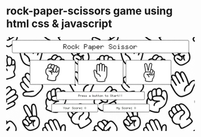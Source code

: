 # rock-paper-scissors game using html css & javascript

![screenshot of the site](img/screenshot.jpeg)